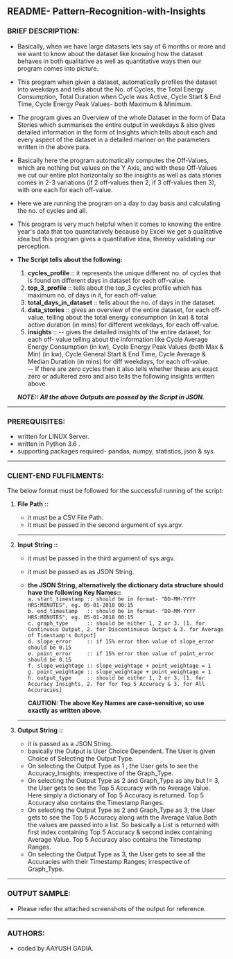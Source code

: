 ## README- Pattern-Recognition-with-Insights


### **BRIEF DESCRIPTION:**

  -	Basically, when we have large datasets lets say of 6 months or more and we want to know about the dataset like knowing how the dataset behaves in both qualitative as well as quantitative ways then our program comes into picture.
   
  - This program when given a dataset, automatically profiles the dataset into weekdays and tells about the No. of Cycles, the Total Energy Consumption, Total Duration when Cycle was Active, Cycle Start & End Time, Cycle Energy Peak Values- both Maximum & Minimum.
    
  - The program gives an Overview of the whole Dataset in the form of Data Stories which summarises the entire output in weekdays & also gives detailed information in the form of Insights which tells about each and every aspect of the dataset in a detailed manner on the parameters written in the above para.
    
  - Basically here the program automatically computes the Off-Values, which are nothing but values on the Y Axis, and with these Off-Values we cut our entire plot horizontally so the insights as well as data stories comes in 2-3 variations (if 2 off-values then 2, if 3 off-values then 3), with one each for each off-value.   
    
  - Here we are running the program on a day to day basis and calculating the no. of cycles and all.  
  
  - This program is very much helpful when it comes to knowing the entire year's data that too quantitatively because by Excel we get a qualitative idea but this program gives a quantitative idea, thereby validating our perception.
    
  -	**The Script tells about the following:**
	   1.  **cycles_profile**        ::  it represents the unique different no. of cycles that is found on different days in dataset for each off-value.
     2.  **top_3_profile**         ::  tells about the top_3 cycles profile which has maximum no. of days in it, for each off-value.
     3.  **total_days_in_dataset** ::  tells about the no. of days in the dataset.
     4.  **data_stories**          ::  gives an overview of the entire dataset, for each off-value, telling about the total energy consumption (in kw) & total active duration (in mins) for different weekdays, for each off-value.
     5.  **insights**              ::  -- gives the detailed insights of the entire dataset, for each off- value telling about the information like Cycle Average Energy Consumption (in kw), Cycle Energy Peak Values (both Max & Min) (in kw), Cycle General Start & End Time, Cycle Average & Median Duration (in mins) for diff weekdays, for each off-value.                                        
                                       -- If there are zero cycles then it also tells whether these are exact zero or adultered zero and also tells the following insights written above.
                                        

	***NOTE:: All the above Outputs are passed by the Script in JSON.***

-------------------------------------------------------------------------------------------------------------------


### **PREREQUISITES:**


  - written for LINUX Server.
  - written in  Python 3.6 .
  - supporting packages required- pandas, numpy, statistics, json & sys. 


-------------------------------------------------------------------------------------------------------------------


### **CLIENT-END FULFILMENTS:**

The below format must be followed for the successful running of the script:  

1. **File Path ::**
   - it must be a CSV File Path.    
   - it must be passed in the second argument of sys.argv.
   
   ----------------------------------------------------------------------------------------------------------------

2. **Input String ::**
   - it must be passed in the third argument of sys.argv. 
   - it must be passed as as JSON String.
   - **the JSON String, alternatively the dictionary data structure should have the following Key Names::**   
    `a. start_timestamp :: should be in format- "DD-MM-YYYY HRS:MINUTES", eg. 05-01-2018 00:15`  
    `b. end_timestamp   :: should be in format- "DD-MM-YYYY HRS:MINUTES", eg. 05-01-2018 00:15`   
    `c. graph_type      :: should be either 1, 2 or 3. [1. for Continuous Output, 2. for Discontinuous Output & 3. for Average of Timestamp's Output]`                        
    `d. slope_error     :: if 15% error then value of slope_error should be 0.15`    
    `e. point_error     :: if 15% error then value of point_error should be 0.15`    
    `f. slope_weightage :: slope_weightage + point_weightage = 1`    
    `g. point_weightage :: slope_weightage + point_weightage = 1`    
    `h. output_type     :: should be either 1, 2 or 3. [1. for Accuracy Insights, 2. for for Top 5 Accuracy & 3. for All Accuracies]`
 
     **CAUTION: The above Key Names are case-sensitive, so use exactly as written above.**
   
   ---------------------------------------------------------------------------------------------------------------

3. **Output String ::**
   -   it is passed as a JSON String.  
   -   basically the Output is User Choice Dependent. The User is given Choice of Selecting the Output Type.   
   -   On selecting the Output Type as 1 , the User gets to see the Accuracy_Insights; irrespective of the Graph_Type.  
   -   On selecting the Output Type as 2 and Graph_Type as any but != 3, the User gets to see the Top 5 Accuracy with no Average Value. Here simply a dictionary of Top 5 Accuracy is returned. Top 5 Accuracy also contains the Timestamp Ranges.  
   - On selecting the Output Type as 2 and Graph_Type as 3, the User gets to see the Top 5 Accuracy along with the Average Value.Both the values are passed into a list. So basically a List is returned with first index containing Top 5 Accuracy & second index containing Average Value. Top 5 Accuracy also contains the Timestamp Ranges.  
   - On selecting the Output Type as 3, the User gets to see all the Accuracies with their Timestamp Ranges; irrespective of Graph_Type.  
												

-------------------------------------------------------------------------------------------------------------------	

### **OUTPUT SAMPLE:**
  -	Please refer the attached screenshots of the output for reference.
  

-------------------------------------------------------------------------------------------------------------------	

### **AUTHORS:**

  -	coded by AAYUSH GADIA.

   
					  
